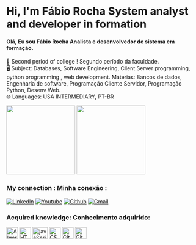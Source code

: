 # Hi, I'm Fábio Rocha System analyst and developer in formation
#### Olá, Eu sou Fábio Rocha Analista e desenvolvedor de sistema em formação.

📒 Second period of college ! Segundo período da faculdade.</br>
🖥️ Subject: Databases, Software Engineering, Client Server programming, python programming , web development.
Máterias: Bancos de dados, Engenharia de software, Programação Cliente Servidor, Programação Python, Desenv Web.</br>
🌐 Languages: USA INTERMEDIARY, PT-BR</br>

<div>
<img height="180em" src="https://github-readme-stats.vercel.app/api?username=Fabiorocharb&show_icons=true&theme=tokyonight"/>
<img height="180em" src="https://github-readme-stats.vercel.app/api/top-langs/?username=Fabiorocharb&layout=compact&theme=tokyonight"/>
</div>

### My connection : Minha conexão :

[![LinkedIn](https://img.shields.io/badge/LinkedIn-0077B5?style=for-the-badge&logo=linkedin&logoColor=white)](https://www.linkedin.com/in/f%C3%A1bio-silva-rocha-7075a2232/)
[![Youtube](https://img.shields.io/badge/YouTube-FF0000?style=for-the-badge&logo=youtube&logoColor=white)](https://www.youtube.com/channel/UCAUW6Mdu6zly5NTVgCFDm0w)
[![Github](https://img.shields.io/badge/GitHub-100000?style=for-the-badge&logo=github&logoColor=white)](https://github.com/Fabiorocharb/Fabiorocharb)
[![Gmail](https://img.shields.io/badge/Gmail-D14836?style=for-the-badge&logo=gmail&logoColor=white)]()


### Acquired knowledge: Conhecimento adquirido:

<div>
<img align="center" alt="Algoritmos" height="30" widh="40" src="https://cdn.jsdelivr.net/gh/devicons/devicon/icons/thealgorithms/thealgorithms-original.svg"/>
<img align="center" alt="HTML" height="30" widht="40" src="https://cdn.jsdelivr.net/gh/devicons/devicon/icons/html5/html5-original.svg"/>               
<img align="center" alt="javaScript" height="30" width="40" src="https://cdn.jsdelivr.net/gh/devicons/devicon/icons/javascript/javascript-original.svg"/>          
<img align="center" alt="CSS" height="30" widht="40" src="https://cdn.jsdelivr.net/gh/devicons/devicon/icons/css3/css3-original.svg"/>
<img align="center" alt="Git" height="30" widht="40" src="https://cdn.jsdelivr.net/gh/devicons/devicon/icons/git/git-original.svg"/>
<img align="center" alt="GitHub" height="30" widht="40" src="https://cdn.jsdelivr.net/gh/devicons/devicon/icons/github/github-original.svg"/>  
</div>
